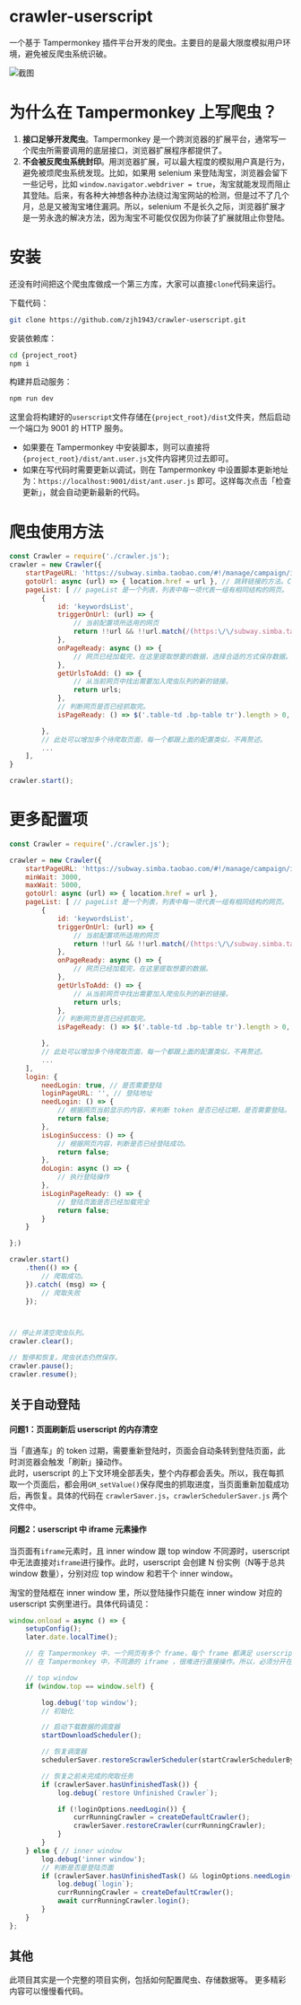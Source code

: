 # crawler-userscript
一个基于 Tampermonkey 插件平台开发的爬虫。主要目的是最大限度模拟用户环境，避免被反爬虫系统识破。

![截图](images/screenshot.png)

# 为什么在 Tampermonkey 上写爬虫？

1. **接口足够开发爬虫**。Tampermonkey 是一个跨浏览器的扩展平台，通常写一个爬虫所需要调用的底层接口，浏览器扩展程序都提供了。
2. **不会被反爬虫系统封印**。用浏览器扩展，可以最大程度的模拟用户真是行为，避免被烦爬虫系统发现。比如，如果用 selenium 来登陆淘宝，浏览器会留下一些记号，比如 `window.navigator.webdriver = true`，淘宝就能发现而阻止其登陆。后来，有各种大神想各种办法绕过淘宝网站的检测，但是过不了几个月，总是又被淘宝堵住漏洞。所以，selenium 不是长久之际，浏览器扩展才是一劳永逸的解决方法，因为淘宝不可能仅仅因为你装了扩展就阻止你登陆。

# 安装

还没有时间把这个爬虫库做成一个第三方库，大家可以直接`clone`代码来运行。

下载代码：
```sh
git clone https://github.com/zjh1943/crawler-userscript.git
```

安装依赖库：
```sh
cd {project_root}
npm i 
```

构建并启动服务：
```sh
npm run dev
```
这里会将构建好的`userscript`文件存储在`{project_root}/dist`文件夹，然后启动一个端口为 9001 的 HTTP 服务。

* 如果要在 Tampermonkey 中安装脚本，则可以直接将 `{project_root}/dist/ant.user.js`文件内容拷贝过去即可。
* 如果在写代码时需要更新以调试，则在 Tampermonkey 中设置脚本更新地址为：`https://localhost:9001/dist/ant.user.js` 即可。这样每次点击「检查更新」，就会自动更新最新的代码。

# 爬虫使用方法

```js
const Crawler = require('./crawler.js');
crawler = new Crawler({
    startPageURL: 'https://subway.simba.taobao.com/#!/manage/campaign/index', // 启动地址
    gotoUrl: async (url) => { location.href = url }, // 跳转链接的方法。Crawler 是一个纯 JS 库，你可以自由选择跳转方式。
    pageList: [ // pageList 是一个列表，列表中每一项代表一组有相同结构的网页。
        {
            id: 'keywordsList',
            triggerOnUrl: (url) => {
                // 当前配置项所适用的网页
                return !!url && !!url.match(/(https:\/\/subway.simba.taobao.com)?\/?(#\!\/manage\/adgroup\/detail)(.*)/;
            },
            onPageReady: async () => {
                // 网页已经加载完，在这里提取想要的数据，选择合适的方式保存数据。
            },
            getUrlsToAdd: () => {
                // 从当前网页中找出需要加入爬虫队列的新的链接。
                return urls;
            },
            // 判断网页是否已经抓取完。
            isPageReady: () => $('.table-td .bp-table tr').length > 0,

        },
        // 此处可以增加多个待爬取页面，每一个都跟上面的配置类似，不再赘述。
        ...
    ],
}

crawler.start();
```


# 更多配置项

```js
const Crawler = require('./crawler.js');

crawler = new Crawler({
    startPageURL: 'https://subway.simba.taobao.com/#!/manage/campaign/index', // 启动地址
    minWait: 3000,
    maxWait: 5000,
    gotoUrl: async (url) => { location.href = url },
    pageList: [ // pageList 是一个列表，列表中每一项代表一组有相同结构的网页。
        {
            id: 'keywordsList',
            triggerOnUrl: (url) => {
                // 当前配置项所适用的网页
                return !!url && !!url.match(/(https:\/\/subway.simba.taobao.com)?\/?(#\!\/manage\/adgroup\/detail)(.*)/;
            },
            onPageReady: async () => {
                // 网页已经加载完，在这里提取想要的数据。
            },
            getUrlsToAdd: () => {
                // 从当前网页中找出需要加入爬虫队列的新的链接。
                return urls;
            },
            // 判断网页是否已经抓取完。
            isPageReady: () => $('.table-td .bp-table tr').length > 0,

        },
        // 此处可以增加多个待爬取页面，每一个都跟上面的配置类似，不再赘述。
        ...
    ],
    login: {
        needLogin: true, // 是否需要登陆
        loginPageURL: '', // 登陆地址
        needLogin: () => {
            // 根据网页当前显示的内容，来判断 token 是否已经过期，是否需要登陆。
            return false;
        },
        isLoginSuccess: () => {
            // 根据网页内容，判断是否已经登陆成功。
            return false;
        },
        doLogin: async () => {
            // 执行登陆操作
        },
        isLoginPageReady: () => {
            // 登陆页面是否已经加载完全
            return false;
        }
    }

};)

crawler.start()
    .then(() => {
        // 爬取成功。
    }).catch( (msg) => {
        // 爬取失败
    });



// 停止并清空爬虫队列。
crawler.clear();

// 暂停和恢复。爬虫状态仍然保存。
crawler.pause();
crawler.resume();

```

## 关于自动登陆

#### 问题1：页面刷新后 userscript 的内存清空

当「直通车」的 token 过期，需要重新登陆时，页面会自动条转到登陆页面，此时浏览器会触发「刷新」操动作。  
此时，userscript 的上下文环境全部丢失，整个内存都会丢失。所以，我在每抓取一个页面后，都会用`GM_setValue()`保存爬虫的抓取进度，当页面重新加载成功后，再恢复。具体的代码在 `crawlerSaver.js`，`crawlerSchedulerSaver.js` 两个文件中。

#### 问题2：userscript 中 iframe 元素操作

当页面有`iframe`元素时，且 inner window 跟 top window 不同源时，userscript 中无法直接对`iframe`进行操作。此时，userscript 会创建 N 份实例（N等于总共 window 数量），分别对应 top window 和若干个 inner window。

淘宝的登陆框在 inner window 里，所以登陆操作只能在 inner window 对应的 userscript 实例里进行。具体代码请见：

```js
window.onload = async () => {
    setupConfig();
    later.date.localTime();

    // 在 Tampermonkey 中，一个网页有多个 frame，每个 frame 都满足 userscript 的触发条件时，会启动多个实例。
    // 在 Tampermonkey 中，不同源的 iframe ，很难进行直接操作。所以，必须分开在两个环境中进行。

    // top window
    if (window.top == window.self) {

        log.debug('top window');
        // 初始化

        // 启动下载数据的调度器
        startDownloadScheduler();

        // 恢复调度器
        schedulerSaver.restoreScrawlerScheduler(startCrawlerSchedulerByText);

        // 恢复之前未完成的爬取任务
        if (crawlerSaver.hasUnfinishedTask()) {
            log.debug(`restore Unfinished Crawler`);

            if (!loginOptions.needLogin()) {
                currRunningCrawler = createDefaultCrawler();
                crawlerSaver.restoreCrawler(currRunningCrawler);
            }
        }
    } else { // inner window
        log.debug('inner window');
        // 判断是否是登陆页面
        if (crawlerSaver.hasUnfinishedTask() && loginOptions.needLogin()) {
            log.debug(`login`);
            currRunningCrawler = createDefaultCrawler();
            await currRunningCrawler.login();
        }
    }
};
```

## 其他

此项目其实是一个完整的项目实例，包括如何配置爬虫、存储数据等。
更多精彩内容可以慢慢看代码。
